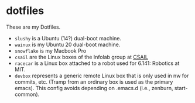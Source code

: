 # dotfiles


These are my Dotfiles.

- `slushy` is a Ubuntu (14?) dual-boot machine.
- `wainux` is my Ubuntu 20 dual-boot machine.
- `snowflake` is my Macbook Pro
- `csail` are the Linux boxes of the Infolab group at
[CSAIL](https://groups.csail.mit.edu/infolab/)
- `racecar` is a Linux box attached to a robot used for 6.141:
Robotics at MIT.
- `devbox` represents a generic remote Linux box that is only used in nw
  for commits, etc. (Tramp from an ordinary box is used as the
  primary emacs). This config avoids depending on .emacs.d (i.e., zenburn,
  start-common).

